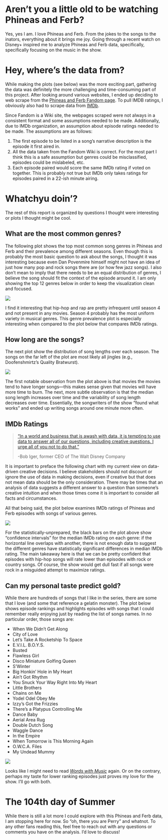 
# Aren’t you a little old to be watching Phineas and Ferb?

Yes, yes I am. I love Phineas and Ferb. From the jokes to the songs to
the inators, everything about it brings me joy. Going through a recent
watch on Disney+ inspired me to analyze Phineas and Ferb data,
specifically, specifically focusing on the music in the show.

# Hey, where’s the data from?

While making the plots (see below) was the more exciting part, gathering
the data was definitely the more challenging and time-consuming part of
this project. After looking around various websites, I ended up deciding
to web scrape from the [Phineas and Ferb Fandom
page](https://phineasandferb.fandom.com/wiki/Phineas_and_Ferb_Wiki). To
pull IMDB ratings, I obviously also had to scrape data from
[IMDb](https://www.imdb.com/title/tt0852863/episodes?season=1).

Since Fandom is a Wiki site, the webpages scraped were not always in a
consistent format and some assumptions needed to be made. Additionally,
due to IMDb organization, an assumption about episode ratings needed to
be made. The assumptions are as follows:

1.  The first episode to be listed in a song’s narrative description is
    the episode it first aired in.
2.  All the data taken from the Fandom Wiki is correct. For the most
    part I think this is a safe assumption but genres could be
    misclassified, episodes could be mislabeled, etc.
3.  Each episode paired would score the same IMDb rating if voted on
    together. This is probably not true but IMDb only takes ratings for
    episodes paired in a 22-ish minute airing.

# Whatchyu doin’?

The rest of this report is organized by questions I thought were
interesting or plots I thought might be cool.

## What are the most common genres?

The following plot shows the top most common song genres in Phineas and
Ferb and their prevalence among different seasons. Even though this is
probably the most basic question to ask about the songs, I thought it
was interesting because even Dan Povenmire himself might not have an
idea of just how many pop and rock songs there are (or how few jazz
songs). I also don’t mean to imply that there needs to be an equal
distribution of genres, I believe the song should fit the context of the
episode around it. I am only showing the top 12 genres below in order to
keep the visualization clean and focused.

![](README_files/figure-gfm/unnamed-chunk-4-1.png)<!-- -->

I find it interesting that hip-hop and rap are pretty infrequent until
season 4 and not present in any movies. Season 4 probably has the most
uniform variety in musical genres. This genre prevalence plot is
especially interesting when compared to the plot below that compares
IMDb ratings.

## How long are the songs?

The next plot show the distribution of song lengths over each season.
The songs on the far left of the plot are most likely all jingles (e.g.,
Doofenshmirtz’s Quality Bratwurst).

![](README_files/figure-gfm/unnamed-chunk-5-1.png)<!-- -->

The first notable observation from the plot above is that movies the
movies tend to have longer songs—this makes sense given that movies will
have more time to burn. The next, more subtle observation is that the
median song length increases over time and the variability of song
length decreases over time. Essentially, the songwriters of the show
“found what works” and ended up writing songs around one minute more
often.

## IMDb Ratings

> [“In a world and business that is awash with data, it is tempting to
> use data to answer all of our questions, including creative questions.
> I urge all of you not to do
> that.”](https://wdwnt.com/2021/10/bob-iger-warns-disney-executives-to-avoid-letting-data-influence-creative-decisions/)
>
> -Bob Iger, former CEO of The Walt Disney Company

It is important to preface the following chart with my current view on
data-driven creative decisions. I believe stakeholders should not
discount or ignore the use of data in making decisions, even if creative
but that does not mean data should be the only consideration. There may
be times that an analysis of data suggests a different answer to a
question than someone’s creative intuition and when those times come it
is important to consider all facts and circumstances.

All that being said, the plot below examines IMDb ratings of Phineas and
Ferb episodes with songs of various genres.

![](README_files/figure-gfm/unnamed-chunk-6-1.png)<!-- -->

For the statistically-unprepared, the black bars on the plot above show
“confidence intervals” for the median IMDb rating on each genre: if the
horizontal line overlaps with another, there is not enough data to
suggest the different genres have statistically significant differences
in median IMDb rating. The main takeaway here is that we can be pretty
confident that episodes with hip-hop songs will rate lower than episodes
with rock or country songs. Of course, the show would get dull fast if
all songs were rock in a misguided attempt to maximize ratings.

## Can my personal taste predict gold?

While there are hundreds of songs that I like in the series, there are
some that I love (and some that reference a gelatin monster). The plot
below shows episode rankings and highlights episodes with songs that I
could remember really enjoying just by reading the list of songs names.
In no particular order, those songs are:

-   When We Didn’t Get Along
-   City of Love
-   Let’s Take A Rocketship To Space
-   E.V.I.L. B.O.Y.S.
-   Busted
-   Flawless Girl
-   Disco Miniature Golfing Queen
-   S’Winter
-   Big Honkin’ Hole in My Heart
-   Ain’t Got Rhythm
-   You Snuck Your Way Right Into My Heart
-   Little Brothers
-   Chains on Me
-   Yodel Odel Obey Me
-   Izzy’s Got the Frizzies
-   There’s a Platypus Controlling Me
-   Dance Baby
-   Aerial Area Rug
-   Double Dutch Song
-   Waggle Dance
-   In the Empire
-   When Tomorrow is This Morning Again
-   O.W.C.A. Files
-   My Undead Mummy

![](README_files/figure-gfm/unnamed-chunk-7-1.png)<!-- -->

Looks like I might need to read [*Words with
Music*](https://books.google.com/books/about/Words_with_Music.html?id=hRb8H-kDXcoC)
again. Or on the contrary, perhaps my taste for lower ranking episodes
just proves my love for the show. I’ll go with both.

# The 104th day of Summer

While there is still a lot more I could explore with this Phineas and
Ferb data, I am stopping here for now. So “oh, there you are Perry” and
whatnot. To any other fans reading this, feel free to reach out with any
questions or comments you have on the analysis. I’d love to discuss!
